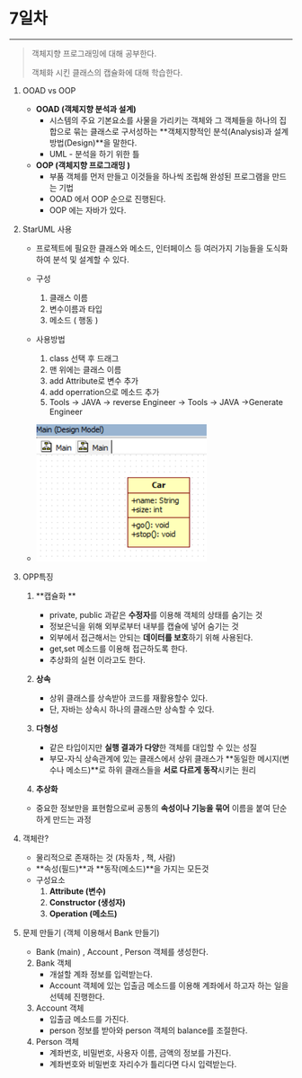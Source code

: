 # 7일차

---

> 객체지향 프로그래밍에 대해 공부한다.
>
> 객체화 시킨 클래스의 캡슐화에 대해 학습한다.



1. OOAD vs OOP

   - **OOAD (객체지향 분석과 설계)**
     - 시스템의 주요 기본요소를 사물을 가리키는 객체와 그 객체들을 하나의 집합으로 묶는 클래스로 구서성하는 **객체지향적인 분석(Analysis)과 설계방법(Design)**을 말한다.
     - UML - 분석을 하기 위한 틀
   - **OOP (객체지향 프로그래밍 )**
     - 부품 객체를 먼저 만들고 이것들을 하나씩 조립해 완성된 프로그램을 만드는 기법
     - OOAD 에서 OOP 순으로 진행된다.
     - OOP 에는 자바가 있다.

2. StarUML 사용

   - 프로젝트에 필요한 클래스와 메소드, 인터페이스 등 여러가지 기능들을 도식화하여 분석 및 설계할 수 있다.

   - 구성

     1. 클래스 이름
     2. 변수이름과 타입
     3. 메소드 ( 행동 )

   - 사용방법

     1. class 선택 후 드래그
     2. 맨 위에는 클래스 이름
     3. add Attribute로 변수 추가
     4. add operration으로 메소드 추가
     5. Tools -> JAVA -> reverse Engineer -> Tools -> JAVA ->Generate Engineer

   - ![StarUML](../../images/StarUML_Carclass.png)

3. OPP특징

   1. **캡슐화 **
      - private, public 과같은 **수정자**를 이용해 객체의 상태를 숨기는 것
      - 정보은닉을 위해 외부로부터 내부를 캡슐에 넣어 숨기는 것
      - 외부에서 접근해서는 안되는 **데이터를 보호**하기 위해 사용된다.
      - get,set 메소드를 이용해 접근하도록 한다.
      - 추상화의 실현 이라고도 한다.
   2. **상속**

      - 상위 클래스를 상속받아 코드를 재활용할수 있다.
      - 단, 자바는 상속시 하나의 클래스만 상속할 수 있다.
   3. **다형성**
      - 같은 타입이지만 **실행 결과가 다양**한 객체를 대입할 수 있는 성질
      - 부모-자식 상속관계에 있는 클래스에서 상위 클래스가 **동일한 메시지(변수나 메소드)**로 하위 클래스들을 **서로 다르게 동작**시키는 원리
   4. **추상화**
   - 중요한 정보만을 표현함으로써 공통의 **속성이나 기능을 묶어** 이름을 붙여 단순하게 만드는 과정

4. 객체란?

   - 물리적으로 존재하는 것 (자동차 , 책, 사람)
   - **속성(필드)**과 **동작(메소드)**을 가지는 모든것
   - 구성요소
     1. **Attribute (변수)**
     2. **Constructor (생성자)**
     3. **Operation (메소드)**

5. 문제 만들기 (객체 이용해서 Bank 만들기)

   - Bank (main) , Account , Person 객체를 생성한다.

   2. Bank 객체
      - 개설할 계좌 정보를 입력받는다.
      - Account 객체에 있는 입출금 메소드를 이용해 계좌에서 하고자 하는 일을 선텍헤 진행한다.
   3. Account 객체
      - 입출금 메소드를 가진다.
      - person 정보를 받아와 person 객체의 balance를 조절한다.
   4. Person 객체
      - 계좌번호, 비밀번호, 사용자 이름, 금액의 정보를 가진다.
      - 계좌번호와 비밀번호 자리수가 틀리다면 다시 입력받는다.
